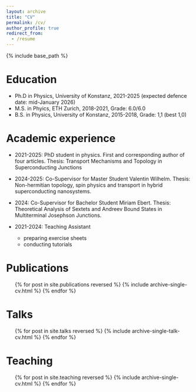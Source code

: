 ```yaml
---
layout: archive
title: "CV"
permalink: /cv/
author_profile: true
redirect_from:
  - /resume
---
```


{% include base_path %}

Education
======
* Ph.D in Physics, University of Konstanz, 2021-2025 (expected defence date: mid-January 2026)
* M.S. in Phyics, ETH Zurich, 2018-2021, Grade: 6.0/6.0
* B.S. in Physics, University of Konstanz, 2015-2018, Grade: 1,1 (best 1,0)

Academic experience
======
* 2021-2025: PhD student in physics. First and corresponding author of four articles. Thesis: Transport Mechanisms and Topology in Superconducting Junctions

* 2024-2025: Co-Supervisor for Master Student Valentin Wilhelm. Thesis: Non-hermitian topology, spin physics and transport in hybrid superconducting nanosystems.
  
* 2024: Co-Supervisor for Bachelor Student Miriam Ebert. Thesis: Theoretical Analysis of Sextets and Andreev Bound States in Multiterminal Josephson Junctions.

* 2021-2024: Teaching Assistant
  * preparing exercise sheets
  * conducting tutorials

Publications
======
  <ul>{% for post in site.publications reversed %}
    {% include archive-single-cv.html %}
  {% endfor %}</ul>
  
Talks
======
  <ul>{% for post in site.talks reversed %}
    {% include archive-single-talk-cv.html  %}
  {% endfor %}</ul>
  
Teaching
======
  <ul>{% for post in site.teaching reversed %}
    {% include archive-single-cv.html %}
  {% endfor %}</ul>
  

